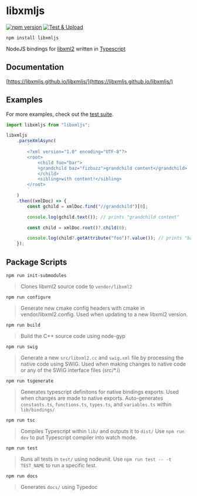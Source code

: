 # libxmljs

[![npm version](https://badge.fury.io/js/libxmljs.svg)](https://badge.fury.io/js/libxmljs)
[![Test & Upload](https://github.com/libxmljs/libxmljs/actions/workflows/test-deploy.yml/badge.svg)](https://github.com/libxmljs/libxmljs/actions/workflows/test-deploy.yml)

`npm install libxmljs`

NodeJS bindings for [libxml2](https://en.wikipedia.org/wiki/Libxml2) written in
[Typescript](https://www.typescriptlang.org/)

## Documentation

[https://libxmljs.github.io/libxmljs/](https://libxmljs.github.io/libxmljs/)

## Examples

For more examples, check out the [test suite](https://github.com/libxmljs/libxmljs/tree/master/test).

```javascript
import libxmljs from "libxmljs";

libxmljs
    .parseXmlAsync(
        `
        <?xml version="1.0" encoding="UTF-8"?>
        <root>
            <child foo="bar">
            <grandchild baz="fizbuzz">grandchild content</grandchild>
            </child>
            <sibling>with content!</sibling>
        </root>
        `
    )
    .then((xmlDoc) => {
        const gchild = xmlDoc.find("//grandchild")[0];

        console.log(gchild.text()); // prints "grandchild content"

        const child = xmlDoc.root()?.child(0);

        console.log(child?.getAttribute("foo")?.value()); // prints "bar"
    });
```

## Package Scripts

`npm run init-submodules`

> Clones libxml2 source code to `vendor/libxml2`

`npm run configure`

> Generate new cmake config headers with cmake in vendor/libxml2.config. Used when updating to a new libxml2 version.

`npm run build`

> Build the C++ source code using node-gyp

`npm run swig`

> Generate a new `src/libxml2.cc` and `swig.xml` file by processing the native code using SWIG. Used when making changes
> to native code or any of the SWIG interface files (src/\*.i)

`npm run tsgenerate`

> Generates typescript definitons for native bindings exports. Used when changes are made to native exports.
> Auto-generates `constants.ts`, `functions.ts`, `types.ts`, and `variables.ts` within `lib/bindings/`

`npm run tsc`

> Compiles Typescript within `lib/` and outputs it to `dist/` Use `npm run dev` to put Typescript compiler into watch
> mode.

`npm run test`

> Runs all tests in `test/` using nodeunit. Use `npm run test -- -t TEST_NAME` to run a specific test.

`npm run docs`

> Generates `docs/` using Typedoc
